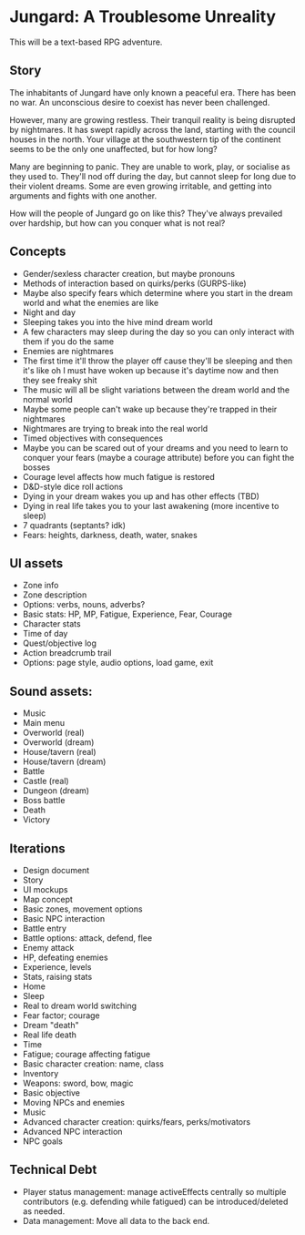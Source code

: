 # Jungard: A Troublesome Unreality

This will be a text-based RPG adventure.

## Story

The inhabitants of Jungard have only known a peaceful era. There has
been no war. An unconscious desire to coexist has never been
challenged.

However, many are growing restless. Their tranquil reality is being
disrupted by nightmares. It has swept rapidly across the land,
starting with the council houses in the north. Your village at the
southwestern tip of the continent seems to be the only one unaffected,
but for how long?

Many are beginning to panic. They are unable to work, play, or
socialise as they used to. They'll nod off during the day, but cannot
sleep for long due to their violent dreams. Some are even growing
irritable, and getting into arguments and fights with one another.

How will the people of Jungard go on like this? They've always
prevailed over hardship, but how can you conquer what is not real?

## Concepts
* Gender/sexless character creation, but maybe pronouns
* Methods of interaction based on quirks/perks (GURPS-like)
* Maybe also specify fears which determine where you start in the
dream world and what the enemies are like
* Night and day
* Sleeping takes you into the hive mind dream world
* A few characters may sleep during the day so you can only interact
with them if you do the same
* Enemies are nightmares
* The first time it'll throw the player off cause they'll be sleeping
and then it's like oh I must have woken up because it's daytime now
and then they see freaky shit
* The music will all be slight variations between the dream world and
the normal world
* Maybe some people can't wake up because they're trapped in their nightmares
* Nightmares are trying to break into the real world
* Timed objectives with consequences
* Maybe you can be scared out of your dreams and you need to learn to
conquer your fears (maybe a courage attribute) before you can fight
the bosses
* Courage level affects how much fatigue is restored
* D&D-style dice roll actions
* Dying in your dream wakes you up and has other effects (TBD)
* Dying in real life takes you to your last awakening (more incentive to sleep)
* 7 quadrants (septants? idk)
* Fears: heights, darkness, death, water, snakes

## UI assets
* Zone info
* Zone description
* Options: verbs, nouns, adverbs?
* Basic stats: HP, MP, Fatigue, Experience, Fear, Courage
* Character stats
* Time of day
* Quest/objective log
* Action breadcrumb trail
* Options: page style, audio options, load game, exit

## Sound assets:
* Music
* Main menu
* Overworld (real)
* Overworld (dream)
* House/tavern (real)
* House/tavern (dream)
* Battle
* Castle (real)
* Dungeon (dream)
* Boss battle
* Death
* Victory

## Iterations
* Design document
* Story
* UI mockups
* Map concept
* Basic zones, movement options
* Basic NPC interaction
* Battle entry
* Battle options: attack, defend, flee
* Enemy attack
* HP, defeating enemies
* Experience, levels
* Stats, raising stats
* Home
* Sleep
* Real to dream world switching
* Fear factor; courage
* Dream "death"
* Real life death
* Time
* Fatigue; courage affecting fatigue
* Basic character creation: name, class
* Inventory
* Weapons: sword, bow, magic
* Basic objective
* Moving NPCs and enemies
* Music
* Advanced character creation: quirks/fears, perks/motivators
* Advanced NPC interaction
* NPC goals

## Technical Debt
* Player status management: manage activeEffects centrally so multiple contributors (e.g. defending while fatigued) can be introduced/deleted as needed.
* Data management: Move all data to the back end.